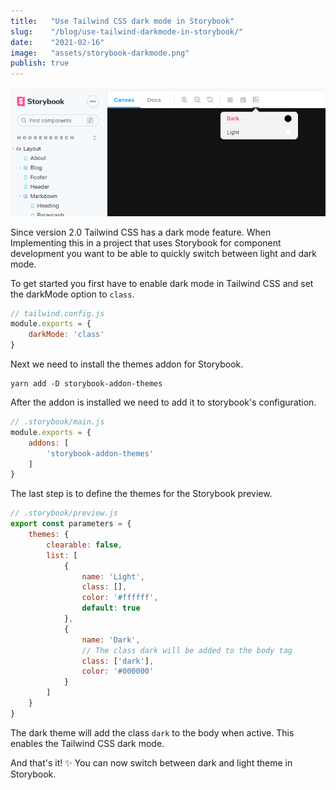 ```yaml
---
title:   "Use Tailwind CSS dark mode in Storybook"
slug:    "/blog/use-tailwind-darkmode-in-storybook/"
date:    "2021-02-16"
image:   "assets/storybook-darkmode.png"
publish: true
---
```

![Storybook darkmode](assets/storybook-darkmode.png)

Since version 2.0 Tailwind CSS has a dark mode feature. When Implementing this in a project that uses Storybook for
component development you want to be able to quickly switch between light and dark mode.

To get started you first have to enable dark mode in Tailwind CSS and set the darkMode option to `class`.

```js
// tailwind.config.js
module.exports = {
    darkMode: 'class'
}
```

Next we need to install the themes addon for Storybook.

```shell
yarn add -D storybook-addon-themes
```

After the addon is installed we need to add it to storybook's configuration.

```js
// .storybook/main.js
module.exports = {
    addons: [
        'storybook-addon-themes'
    ]
}
```

The last step is to define the themes for the Storybook preview.

```js
// .storybook/preview.js
export const parameters = {
    themes: {
        clearable: false,
        list: [
            {
                name: 'Light',
                class: [],
                color: '#ffffff',
                default: true
            },
            {
                name: 'Dark',
                // The class dark will be added to the body tag
                class: ['dark'],
                color: '#000000'
            }
        ]
    }
}
```

The dark theme will add the class `dark` to the body when active. This enables the Tailwind CSS dark mode.

And that's it! ✨ You can now switch between dark and light theme in Storybook.
